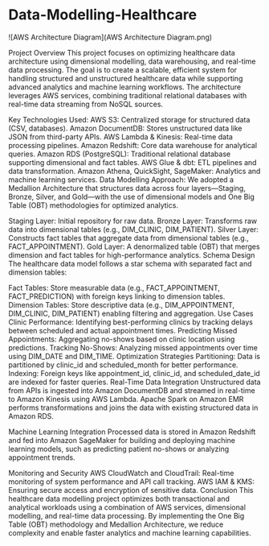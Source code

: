 # Data-Modelling-Healthcare
![AWS Architecture Diagram](AWS Architecture Diagram.png)

Project Overview
This project focuses on optimizing healthcare data architecture using dimensional modelling, data warehousing, and real-time data processing. The goal is to create a scalable, efficient system for handling structured and unstructured healthcare data while supporting advanced analytics and machine learning workflows. The architecture leverages AWS services, combining traditional relational databases with real-time data streaming from NoSQL sources.

Key Technologies Used:
AWS S3: Centralized storage for structured data (CSV, databases).
Amazon DocumentDB: Stores unstructured data like JSON from third-party APIs.
AWS Lambda & Kinesis: Real-time data processing pipelines.
Amazon Redshift: Core data warehouse for analytical queries.
Amazon RDS (PostgreSQL): Traditional relational database supporting dimensional and fact tables.
AWS Glue & dbt: ETL pipelines and data transformation.
Amazon Athena, QuickSight, SageMaker: Analytics and machine learning services.
Data Modelling Approach:
We adopted a Medallion Architecture that structures data across four layers—Staging, Bronze, Silver, and Gold—with the use of dimensional models and One Big Table (OBT) methodologies for optimized analytics.

Staging Layer: Initial repository for raw data.
Bronze Layer: Transforms raw data into dimensional tables (e.g., DIM_CLINIC, DIM_PATIENT).
Silver Layer: Constructs fact tables that aggregate data from dimensional tables (e.g., FACT_APPOINTMENT).
Gold Layer: A denormalized table (OBT) that merges dimension and fact tables for high-performance analytics.
Schema Design
The healthcare data model follows a star schema with separated fact and dimension tables:

Fact Tables: Store measurable data (e.g., FACT_APPOINTMENT, FACT_PREDICTION) with foreign keys linking to dimension tables.
Dimension Tables: Store descriptive data (e.g., DIM_APPOINTMENT, DIM_CLINIC, DIM_PATIENT) enabling filtering and aggregation.
Use Cases
Clinic Performance: Identifying best-performing clinics by tracking delays between scheduled and actual appointment times.
Predicting Missed Appointments: Aggregating no-shows based on clinic location using predictions.
Tracking No-Shows: Analyzing missed appointments over time using DIM_DATE and DIM_TIME.
Optimization Strategies
Partitioning: Data is partitioned by clinic_id and scheduled_month for better performance.
Indexing: Foreign keys like appointment_id, clinic_id, and scheduled_date_id are indexed for faster queries.
Real-Time Data Integration
Unstructured data from APIs is ingested into Amazon DocumentDB and streamed in real-time to Amazon Kinesis using AWS Lambda. Apache Spark on Amazon EMR performs transformations and joins the data with existing structured data in Amazon RDS.

Machine Learning Integration
Processed data is stored in Amazon Redshift and fed into Amazon SageMaker for building and deploying machine learning models, such as predicting patient no-shows or analyzing appointment trends.

Monitoring and Security
AWS CloudWatch and CloudTrail: Real-time monitoring of system performance and API call tracking.
AWS IAM & KMS: Ensuring secure access and encryption of sensitive data.
Conclusion
This healthcare data modelling project optimizes both transactional and analytical workloads using a combination of AWS services, dimensional modelling, and real-time data processing. By implementing the One Big Table (OBT) methodology and Medallion Architecture, we reduce complexity and enable faster analytics and machine learning capabilities.
